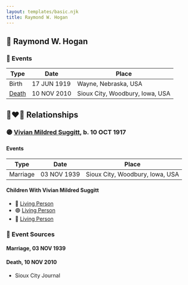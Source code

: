 ```yaml
---
layout: templates/basic.njk
title: Raymond W. Hogan
---
```

## 🔵 Raymond W. Hogan

### 📆 Events

Type | Date | Place
------ | ------ | ------
Birth | 17 JUN 1919 | Wayne, Nebraska, USA
[Death](#event-event-3) | 10 NOV 2010 | Sioux City, Woodbury, Iowa, USA

## 👩‍❤️‍👨 Relationships

### 🟣 [Vivian Mildred Suggitt](/people/9/90213536), b. 10 OCT 1917

#### Events

Type | Date | Place
------ | ------ | ------
Marriage | 03 NOV 1939 | Sioux City, Woodbury, Iowa, USA
#### Children With Vivian Mildred Suggitt
* 🔵 [Living Person](/people/9/91001980)
* 🟣 [Living Person](/people/8/87259250)
* 🔵 [Living Person](/people/6/61729265)
### 📰 Event Sources

#### <a id="event-family-0-event-0"></a> Marriage, 03 NOV 1939

#### <a id="event-event-3"></a> Death, 10 NOV 2010
* Sioux City Journal